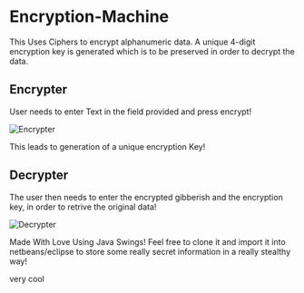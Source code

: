 # Encryption-Machine
This Uses Ciphers to encrypt alphanumeric data. A unique 4-digit encryption key is generated which is to be preserved in order to decrypt the data.
## Encrypter
User needs to enter Text in the field provided and press encrypt!

![Encrypter](encryptss.JPG)

This leads to generation of a unique encryption Key!

## Decrypter
The user then needs to enter the encrypted gibberish and the encryption key, in order to retrive the original data!

![Decrypter](decryptss.JPG)

Made With Love Using Java Swings!
Feel free to clone it and import it into netbeans/eclipse to store some really secret information in a really stealthy way!


very cool
